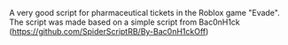 A very good script for pharmaceutical tickets in the Roblox game "Evade". The script was made based on a simple script from Bac0nH1ck (https://github.com/SpiderScriptRB/By-Bac0nH1ckOff)

